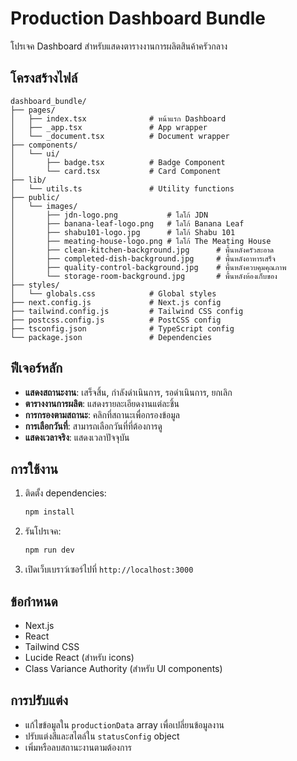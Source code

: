 # Production Dashboard Bundle

โปรเจค Dashboard สำหรับแสดงตารางงานการผลิตสินค้าครัวกลาง

## โครงสร้างไฟล์

```
dashboard_bundle/
├── pages/
│   ├── index.tsx              # หน้าแรก Dashboard
│   ├── _app.tsx               # App wrapper
│   └── _document.tsx          # Document wrapper
├── components/
│   └── ui/
│       ├── badge.tsx          # Badge Component
│       └── card.tsx           # Card Component
├── lib/
│   └── utils.ts               # Utility functions
├── public/
│   └── images/
│       ├── jdn-logo.png           # โลโก้ JDN
│       ├── banana-leaf-logo.png   # โลโก้ Banana Leaf
│       ├── shabu101-logo.jpg      # โลโก้ Shabu 101
│       ├── meating-house-logo.png # โลโก้ The Meating House
│       ├── clean-kitchen-background.jpg      # พื้นหลังครัวสะอาด
│       ├── completed-dish-background.jpg     # พื้นหลังอาหารเสร็จ
│       ├── quality-control-background.jpg    # พื้นหลังควบคุมคุณภาพ
│       └── storage-room-background.jpg       # พื้นหลังห้องเก็บของ
├── styles/
│   └── globals.css            # Global styles
├── next.config.js             # Next.js config
├── tailwind.config.js         # Tailwind CSS config
├── postcss.config.js          # PostCSS config
├── tsconfig.json              # TypeScript config
└── package.json               # Dependencies
```

## ฟีเจอร์หลัก

- **แสดงสถานะงาน**: เสร็จสิ้น, กำลังดำเนินการ, รอดำเนินการ, ยกเลิก
- **ตารางงานการผลิต**: แสดงรายละเอียดงานแต่ละชิ้น
- **การกรองตามสถานะ**: คลิกที่สถานะเพื่อกรองข้อมูล
- **การเลือกวันที่**: สามารถเลือกวันที่ที่ต้องการดู
- **แสดงเวลาจริง**: แสดงเวลาปัจจุบัน

## การใช้งาน

1. ติดตั้ง dependencies:
   ```bash
   npm install
   ```

2. รันโปรเจค:
   ```bash
   npm run dev
   ```

3. เปิดเว็บเบราว์เซอร์ไปที่ `http://localhost:3000`

## ข้อกำหนด

- Next.js
- React
- Tailwind CSS
- Lucide React (สำหรับ icons)
- Class Variance Authority (สำหรับ UI components)

## การปรับแต่ง

- แก้ไขข้อมูลใน `productionData` array เพื่อเปลี่ยนข้อมูลงาน
- ปรับแต่งสีและสไตล์ใน `statusConfig` object
- เพิ่มหรือลบสถานะงานตามต้องการ 
